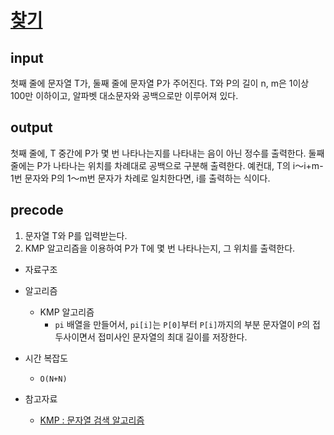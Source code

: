 # [찾기](https://www.acmicpc.net/problem/1786)

## input
첫째 줄에 문자열 T가, 둘째 줄에 문자열 P가 주어진다. T와 P의 길이 n, m은 1이상 100만 이하이고, 알파벳 대소문자와 공백으로만 이루어져 있다.

## output
첫째 줄에, T 중간에 P가 몇 번 나타나는지를 나타내는 음이 아닌 정수를 출력한다. 둘째 줄에는 P가 나타나는 위치를 차례대로 공백으로 구분해 출력한다. 예컨대, T의 i～i+m-1번 문자와 P의 1～m번 문자가 차례로 일치한다면, i를 출력하는 식이다.


## precode
1. 문자열 T와 P를 입력받는다.
2. KMP 알고리즘을 이용하여 P가 T에 몇 번 나타나는지, 그 위치를 출력한다.

* 자료구조
* 알고리즘
    - KMP 알고리즘
        - `pi` 배열을 만들어서, `pi[i]`는 `P[0]`부터 `P[i]`까지의 부분 문자열이 `P`의 접두사이면서 접미사인 문자열의 최대 길이를 저장한다.
        
* 시간 복잡도
    - `O(N+N)`

* 참고자료
    - [KMP : 문자열 검색 알고리즘](https://bowbowbow.tistory.com/6)